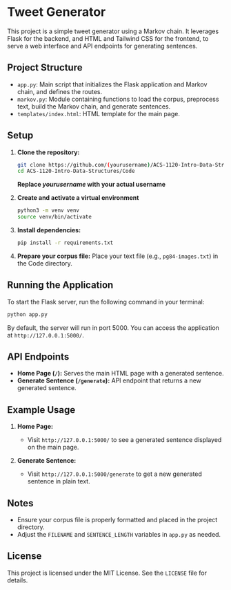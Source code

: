 # Tweet Generator

This project is a simple tweet generator using a Markov chain. It leverages Flask for the backend, and HTML and Tailwind CSS for the frontend, to serve a web interface and API endpoints for generating sentences.

## Project Structure

- `app.py`: Main script that initializes the Flask application and Markov chain, and defines the routes.
- `markov.py`: Module containing functions to load the corpus, preprocess text, build the Markov chain, and generate sentences.
- `templates/index.html`: HTML template for the main page.

## Setup

1. **Clone the repository:**
    ```bash
    git clone https://github.com/(yourusername)/ACS-1120-Intro-Data-Structures.git
    cd ACS-1120-Intro-Data-Structures/Code
    ```
    **Replace *yourusername* with your actual username**

2. **Create and activate a virtual environment**
    ```bash
    python3 -m venv venv
    source venv/bin/activate
    ```

3. **Install dependencies:**
    ```bash
    pip install -r requirements.txt
    ```

4. **Prepare your corpus file:**
    Place your text file (e.g., `pg84-images.txt`) in the Code directory.

## Running the Application

To start the Flask server, run the following command in your terminal:
```bash
python app.py
```

By default, the server will run in port 5000. You can access the application at `http://127.0.0.1:5000/`.

## API Endpoints

- **Home Page (`/`):** Serves the main HTML page with a generated sentence.
- **Generate Sentence (`/generate`):** API endpoint that returns a new generated sentence.

## Example Usage

1. **Home Page:**
    - Visit `http://127.0.0.1:5000/` to see a generated sentence displayed on the main page.

2. **Generate Sentence:**
    - Visit `http://127.0.0.1:5000/generate` to get a new generated sentence in plain text.

## Notes

- Ensure your corpus file is properly formatted and placed in the project directory.
- Adjust the `FILENAME` and `SENTENCE_LENGTH` variables in `app.py` as needed.

## License

This project is licensed under the MIT License. See the `LICENSE` file for details.
